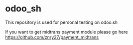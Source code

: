 # odoo_sh

This repository is used for personal testing on odoo.sh

If you want to get midtrans payment module please go here https://github.com/znry27/payment_midtrans
